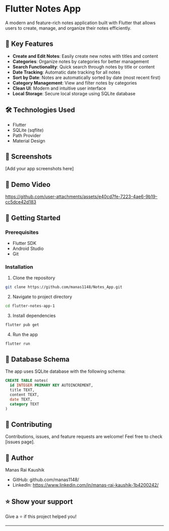 # Flutter Notes App

A modern and feature-rich notes application built with Flutter that allows users to create, manage, and organize their notes efficiently.

## 🌟 Key Features

- **Create and Edit Notes**: Easily create new notes with titles and content
- **Categories**: Organize notes by categories for better management
- **Search Functionality**: Quick search through notes by title or content
- **Date Tracking**: Automatic date tracking for all notes
- **Sort by Date**: Notes are automatically sorted by date (most recent first)
- **Category Management**: View and filter notes by categories
- **Clean UI**: Modern and intuitive user interface
- **Local Storage**: Secure local storage using SQLite database

## 🛠️ Technologies Used

- Flutter
- SQLite (sqflite)
- Path Provider
- Material Design

## 📱 Screenshots

[Add your app screenshots here]

## 🎥 Demo Video

https://github.com/user-attachments/assets/e40cd7fe-7223-4ae6-9b19-cc5dce42d183

## 🚀 Getting Started

### Prerequisites

- Flutter SDK
- Android Studio 
- Git

### Installation

1. Clone the repository
```bash
git clone https://github.com/manas1148/Notes_App.git
```

2. Navigate to project directory
```bash
cd flutter-notes-app-1
```

3. Install dependencies
```bash
flutter pub get
```

4. Run the app
```bash
flutter run
```

## 📝 Database Schema

The app uses SQLite database with the following schema:

```sql
CREATE TABLE notes(
  id INTEGER PRIMARY KEY AUTOINCREMENT,
  title TEXT,
  content TEXT,
  date TEXT,
  category TEXT
)
```

## 🤝 Contributing

Contributions, issues, and feature requests are welcome! Feel free to check [issues page].



## 👤 Author

Manas Rai Kaushik
- GitHub: github.com/manas1148/
- LinkedIn: https://www.linkedin.com/in/manas-rai-kaushik-1b4200242/

## ⭐ Show your support

Give a ⭐️ if this project helped you!

---


